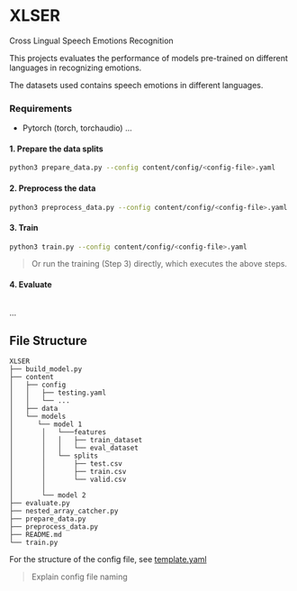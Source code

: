 # XLSER

Cross Lingual Speech Emotions Recognition

This projects evaluates the performance of models pre-trained on different languages in recognizing emotions.

The datasets used contains speech emotions in different languages.

### Requirements
- Pytorch (torch, torchaudio)
...

#### 1. Prepare the data splits
```bash
python3 prepare_data.py --config content/config/<config-file>.yaml
```

#### 2. Preprocess the data
```bash
python3 preprocess_data.py --config content/config/<config-file>.yaml
```
#### 3. Train
```bash
python3 train.py --config content/config/<config-file>.yaml
```

> Or run the training (Step 3) directly, which executes the above steps.

#### 4. Evaluate
```
```
...



## File Structure
```
XLSER
├── build_model.py
├── content
│   ├── config
│   │   ├── testing.yaml
│   │   └── ...
│   ├── data
│   └── models
│      └── model 1
│       │   └───features
│       │   │   ├── train_dataset
│       │   │   └── eval_dataset
│       │   └── splits
│       │       ├── test.csv
│       │       ├── train.csv
│       │       └── valid.csv
│       │
│       └── model 2
├── evaluate.py
├── nested_array_catcher.py
├── prepare_data.py
├── preprocess_data.py
├── README.md
└── train.py

```

For the structure of the config file, see [template.yaml](https://github.com/jawaher-is/XLSER/blob/main/content/config/template.yaml)

> Explain config file naming
